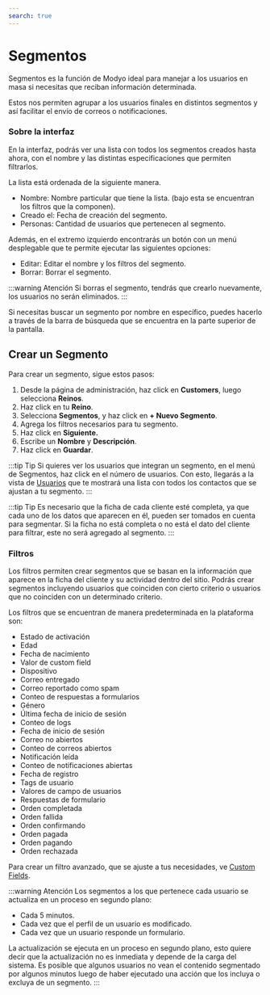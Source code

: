 ```yaml
---
search: true
---
```


# Segmentos

Segmentos es la función de Modyo ideal para manejar a los usuarios en masa si necesitas que reciban información determinada.

Estos nos permiten agrupar a los usuarios finales en distintos segmentos y así facilitar el envío de correos o notificaciones.

### Sobre la interfaz

En la interfaz, podrás ver una lista con todos los segmentos creados hasta ahora, con el nombre y las distintas especificaciones que permiten filtrarlos.

La lista está ordenada de la siguiente manera.

- Nombre: Nombre particular que tiene la lista. (bajo esta se encuentran los filtros que la componen).
- Creado el: Fecha de creación del segmento.
- Personas: Cantidad de usuarios que pertenecen al segmento.

Además, en el extremo izquierdo encontrarás un botón con un menú desplegable que te permite ejecutar las siguientes opciones:

- Editar: Editar el nombre y los filtros del segmento.
- Borrar: Borrar el segmento.

:::warning Atención
Si borras el segmento, tendrás que crearlo nuevamente, los usuarios no serán eliminados.
:::

Si necesitas buscar un segmento por nombre en específico, puedes hacerlo a través de la barra de búsqueda que se encuentra en la parte superior de la pantalla.

## Crear un Segmento
Para crear un segmento, sigue estos pasos:

1. Desde la página de administración, haz click en **Customers**, luego selecciona **Reinos**.
1. Haz click en tu **Reino**.
1. Selecciona **Segmentos**, y haz click en **+ Nuevo Segmento**.
1. Agrega los filtros necesarios para tu segmento.
1. Haz click en **Siguiente.**
1. Escribe un **Nombre** y **Descripción**.
1. Haz click en **Guardar**.

:::tip Tip
Si quieres ver los usuarios que integran un segmento, en el menú de Segmentos, haz click en el número de usuarios. Con esto, llegarás a la vista de [Usuarios](/es/platform/customers/realms.html) que te mostrará una lista con todos los contactos que se ajustan a tu segmento.
:::

:::tip Tip
Es necesario que la ficha de cada cliente esté completa, ya que cada uno de los datos que aparecen en él, pueden ser tomados en cuenta para segmentar. Si la ficha no está completa o no está el dato del cliente para filtrar, este no será agregado al segmento.
:::

### Filtros

Los filtros permiten crear segmentos que se basan en la información que aparece en la ficha del cliente y su actividad dentro del sitio. Podrás crear segmentos incluyendo usuarios que coinciden con cierto criterio o usuarios que no coinciden con un determinado criterio.

Los filtros que se encuentran de manera predeterminada en la plataforma son:

- Estado de activación
- Edad
- Fecha de nacimiento
- Valor de custom field
- Dispositivo
- Correo entregado
- Correo reportado como spam
- Conteo de respuestas a formularios
- Género
- Última fecha de inicio de sesión
- Conteo de logs
- Fecha de inicio de sesión
- Correo no abiertos
- Conteo de correos abiertos
- Notificación leída
- Conteo de notificaciones abiertas
- Fecha de registro
- Tags de usuario
- Valores de campo de usuarios
- Respuestas de formulario
- Orden completada
- Orden fallida
- Orden confirmando
- Orden pagada
- Orden pagando
- Orden rechazada

Para crear un filtro avanzado, que se ajuste a tus necesidades, ve [Custom Fields](/es/platform/customers/realms.html#custom-fields).

:::warning Atención
Los segmentos a los que pertenece cada usuario se actualiza en un proceso en segundo plano:
* Cada 5 minutos.
* Cada vez que el perfil de un usuario es modificado.
* Cada vez que un usuario responde un formulario.

La actualización se ejecuta en un proceso en segundo plano, esto quiere decir que la actualización no es inmediata y depende de la carga del sistema. Es posible que algunos usuarios no vean el contenido segmentado por algunos minutos luego de haber ejecutado una acción que los incluya o excluya de un segmento.
:::